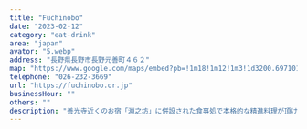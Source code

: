 ```yaml
---
title: "Fuchinobo"
date: "2023-02-12"
category: "eat-drink"
area: "japan"
avator: "5.webp"
address: "長野県長野市長野元善町４６２"
map: "https://www.google.com/maps/embed?pb=!1m18!1m12!1m3!1d3200.6971019810117!2d138.1851078107168!3d36.65773687560288!2m3!1f0!2f0!3f0!3m2!1i1024!2i768!4f13.1!3m3!1m2!1s0x601d86e49add488f%3A0x2e8e1d6f31ecd338!2z5re15LmL5Z2K!5e0!3m2!1sja!2sjp!4v1710569622466!5m2!1sja!2sjp"
telephone: "026-232-3669"
url: "https://fuchinobo.or.jp"
businessHour: ""
others: ""
description: "善光寺近くのお宿「淵之坊」に併設された食事処で本格的な精進料理が頂けます。"
---
```

